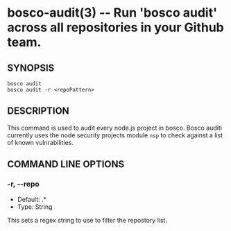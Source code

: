 bosco-audit(3) -- Run 'bosco audit' across all repositories in your Github team.
==============================================

## SYNOPSIS

    bosco audit
    bosco audit -r <repoPattern>

## DESCRIPTION

This command is used to audit every node.js project in bosco. Bosco auditi
currently uses the node security projects module `nsp` to check against a list
of known vulnrabilities.


## COMMAND LINE OPTIONS

### -r, --repo

* Default: .\*
* Type: String

This sets a regex string to use to filter the repostory list.
